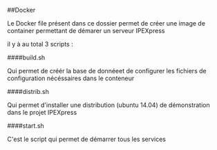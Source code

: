 ##Docker

Le Docker file présent dans ce dossier permet de créer une image de container permettant de démarer un serveur IPEXpress

il y à au total 3 scripts :

####build.sh 

Qui permet de créér la base de donnéeet de configurer les fichiers de configuration nécéssaires dans le conteneur 

####distrib.sh 

Qui permet d'installer une distribution (ubuntu 14.04) de démonstration dans le projet IPEXpress

####start.sh

C'est le script qui permet de démarrer tous les services 
